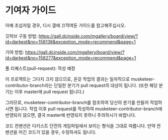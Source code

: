 # 기여자 가이드

아예 초심자일 경우, 디시 갤에 끄적여둔 가이드를 참고해주십시오.

깃허브 구동 방법: <https://gall.dcinside.com/mgallery/board/view/?id=darkest&no=158138&exception_mode=recommend&page=1>

기여 방법: <https://gall.dcinside.com/mgallery/board/view/?id=darkest&no=158277&exception_mode=recommend&page=1>

풀 리퀘스트(pull-request): 작성 예정

이 프로젝트는 그다지 크지 않으므로, 온갖 작업의 결과는 일차적으로 musketeer-contributor-branch라는 단일한 분기가 pull request의 대상이 됩니다. (또한 해당 분기는 이후 master에 pull request 됩니다.)

그러므로, musketeer-contributor-branch를 참조하여 당신의 분기를 만들어 작업하시면 됩니다. 작업 이후 pull request를 작성하여 musketeer-contributor-branch에 반영되지 않으면, 결국 master에 반영되지 못하니 주의하시기 바랍니다.

코드 컨밴션은 다키스트 던전의 게임파일에서 보이는 형식을 그대로 따릅니다. 만약 컨밴션을 어긴 코드가 있을 경우, 수정하셔도 됩니다.
